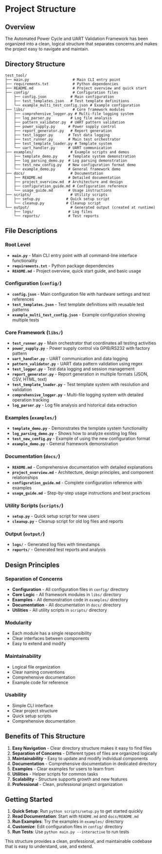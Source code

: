 # Project Structure

## Overview

The Automated Power Cycle and UART Validation Framework has been organized into a clean, logical structure that separates concerns and makes the project easy to navigate and maintain.

## Directory Structure

```
test_tool/
├── main.py                    # Main CLI entry point
├── requirements.txt           # Python dependencies
├── README.md                  # Project overview and quick start
├── config/                    # Configuration files
│   ├── config.json           # Main configuration
│   ├── test_templates.json   # Test template definitions
│   └── example_multi_test_config.json # Example configuration
├── libs/                      # Core framework modules
│   ├── comprehensive_logger.py # Multi-file logging system
│   ├── log_parser.py         # Log file analysis
│   ├── pattern_validator.py  # UART pattern validation
│   ├── power_supply.py      # Power supply control
│   ├── report_generator.py   # Report generation
│   ├── test_logger.py       # Test data logging
│   ├── test_runner.py       # Main test orchestrator
│   ├── test_template_loader.py # Template system
│   └── uart_handler.py      # UART communication
├── examples/                 # Example scripts and demos
│   ├── template_demo.py     # Template system demonstration
│   ├── log_parsing_demo.py  # Log parsing demonstration
│   ├── test_new_config.py   # New configuration format demo
│   └── example_demo.py      # General framework demo
├── docs/                     # Documentation
│   ├── README.md            # Detailed documentation
│   ├── project_overview.md  # Architecture and design
│   ├── configuration_guide.md # Configuration reference
│   └── usage_guide.md       # Usage instructions
├── scripts/                  # Utility scripts
│   ├── setup.py            # Quick setup script
│   └── cleanup.py          # Cleanup script
└── output/                   # Generated output (created at runtime)
    ├── logs/                # Log files
    └── reports/             # Test reports
```

## File Descriptions

### Root Level
- **`main.py`** - Main CLI entry point with all command-line interface functionality
- **`requirements.txt`** - Python package dependencies
- **`README.md`** - Project overview, quick start guide, and basic usage

### Configuration (`config/`)
- **`config.json`** - Main configuration file with hardware settings and test references
- **`test_templates.json`** - Test template definitions with reusable test patterns
- **`example_multi_test_config.json`** - Example configuration showing multiple tests

### Core Framework (`libs/`)
- **`test_runner.py`** - Main orchestrator that coordinates all testing activities
- **`power_supply.py`** - Power supply control via GPIB/RS232 with factory pattern
- **`uart_handler.py`** - UART communication and data logging
- **`pattern_validator.py`** - UART data pattern validation using regex
- **`test_logger.py`** - Test data logging and session management
- **`report_generator.py`** - Report generation in multiple formats (JSON, CSV, HTML, text)
- **`test_template_loader.py`** - Test template system with resolution and validation
- **`comprehensive_logger.py`** - Multi-file logging system with detailed operation tracking
- **`log_parser.py`** - Log file analysis and historical data extraction

### Examples (`examples/`)
- **`template_demo.py`** - Demonstrates the template system functionality
- **`log_parsing_demo.py`** - Shows how to analyze existing log files
- **`test_new_config.py`** - Example of using the new configuration format
- **`example_demo.py`** - General framework demonstration

### Documentation (`docs/`)
- **`README.md`** - Comprehensive documentation with detailed explanations
- **`project_overview.md`** - Architecture, design principles, and component relationships
- **`configuration_guide.md`** - Complete configuration reference with examples
- **`usage_guide.md`** - Step-by-step usage instructions and best practices

### Utility Scripts (`scripts/`)
- **`setup.py`** - Quick setup script for new users
- **`cleanup.py`** - Cleanup script for old log files and reports

### Output (`output/`)
- **`logs/`** - Generated log files with timestamps
- **`reports/`** - Generated test reports and analysis

## Design Principles

### Separation of Concerns
- **Configuration** - All configuration files in `config/` directory
- **Core Logic** - All framework modules in `libs/` directory
- **Examples** - All demonstration code in `examples/` directory
- **Documentation** - All documentation in `docs/` directory
- **Utilities** - All utility scripts in `scripts/` directory

### Modularity
- Each module has a single responsibility
- Clear interfaces between components
- Easy to extend and modify

### Maintainability
- Logical file organization
- Clear naming conventions
- Comprehensive documentation
- Example code for reference

### Usability
- Simple CLI interface
- Clear project structure
- Quick setup scripts
- Comprehensive documentation

## Benefits of This Structure

1. **Easy Navigation** - Clear directory structure makes it easy to find files
2. **Separation of Concerns** - Different types of files are organized logically
3. **Maintainability** - Easy to update and modify individual components
4. **Documentation** - Comprehensive documentation in dedicated directory
5. **Examples** - Clear examples for users to learn from
6. **Utilities** - Helper scripts for common tasks
7. **Scalability** - Structure supports growth and new features
8. **Professional** - Clean, professional project organization

## Getting Started

1. **Quick Setup**: Run `python scripts/setup.py` to get started quickly
2. **Read Documentation**: Start with `README.md` and `docs/README.md`
3. **Run Examples**: Try the examples in `examples/` directory
4. **Customize**: Edit configuration files in `config/` directory
5. **Run Tests**: Use `python main.py --interactive` to run tests

This structure provides a clean, professional, and maintainable codebase that is easy to understand, use, and extend.
